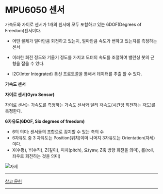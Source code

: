 # MPU6050 센서

가속도와 자이로 센서가 1개의 센서에 모두 포함하고 있는 6DOF(Degrees of Freedom)센서이다.

* 어떤 물체가 얼마만큼 회전하고 있는지, 얼마만큼 속도가 변하고 있는지를 측정하는 센서
* 이러한 회전 정도와 기울기 정도를 가지고 모터의 속도를 조절하여 밸런싱 봇의 균형을 잡을 수 있다. 

* I2C(Inter Integrated) 통신 프로토콜을 통해서 데이터를 추출 할 수 있다.

**가속도 센서**



**자이로 센서(Gyro Sensor)**

자이로 센서는 가속도를 측정하는 가속도 센서와 달리 각속도(시간당 회전하는 각도)를 측정한다.



**6자유도(6DOF, Six degrees of freedom)**

* 6의 의미: 센서들의 조합으로 감지할 수 있는 축의 수
* 6자유도 중 3 자유도는 Position(위치)이며 나머지 3자유도는 Orientation(자세)이다.
* X(수평), Y(수직), Z(깊이), 피치(pitch), 요(yaw, Z축 방향 회전을 의미), 롤(roll, 좌우로 회전하는 것을 의미)

![자세](C:\Users\DSM2018\Desktop\자세.jpg)



***

[참고 문헌](http://mechaworld.tistory.com/11)

***




